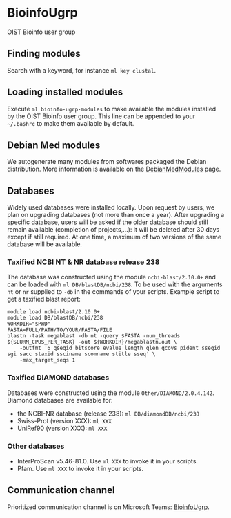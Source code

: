 # BioinfoUgrp
OIST Bioinfo user group

## Finding modules
Search with a keyword, for instance `ml key clustal`.

## Loading installed modules
Execute `ml bioinfo-ugrp-modules` to make available the modules installed by the OIST Bioinfo user group. This line can be appended to your `~/.bashrc` to make them available by default.

## Debian Med modules
We autogenerate many modules from softwares packaged the Debian distribution. More information is available on the [DebianMedModules](DebianMedModules.md) page.

## Databases
Widely used databases were installed locally. Upon request by users, we plan on upgrading databases (not more than once a year). After upgrading a specific database, users will be asked if the older database should still remain available (completion of projects,...): it will be deleted after 30 days except if still required. At one time, a maximum of two versions of the same database will be available.
### Taxified NCBI NT & NR database release 238
The database was constructed using the module `ncbi-blast/2.10.0+` and can be loaded with `ml DB/blastDB/ncbi/238`. To be used with the arguments `nt` or `nr` supplied to `-db` in the commands of your scripts. Example script to get a taxified blast report:
```
module load ncbi-blast/2.10.0+
module load DB/blastDB/ncbi/238
WORKDIR="$PWD"
FASTA=FULL/PATH/TO/YOUR/FASTA/FILE
blastn -task megablast -db nt -query $FASTA -num_threads ${SLURM_CPUS_PER_TASK} -out ${WORKDIR}/megablastn.out \
	-outfmt '6 qseqid bitscore evalue length qlen qcovs pident sseqid sgi sacc staxid ssciname scomname stitle sseq' \
	-max_target_seqs 1
```
### Taxified DIAMOND databases
Databases were constructed using the module `Other/DIAMOND/2.0.4.142`. Diamond databases are available for:
- the NCBI-NR database (release 238): `ml DB/diamondDB/ncbi/238`
- Swiss-Prot (version XXX): `ml XXX`
- UniRef90 (version XXX): `ml XXX`

### Other databases
- InterProScan v5.46-81.0.  Use `ml XXX` to invoke it in your scripts.
- Pfam.  Use `ml XXX` to invoke it in your scripts.

## Communication channel
Prioritized communication channel is on Microsoft Teams: [BioinfoUgrp](https://teams.microsoft.com/l/team/19%3a3183bd7fe2844138a49996a2bd376873%40thread.tacv2/conversations?groupId=cc78e114-c544-43e2-b4b1-29c7428aa305&tenantId=d8c0fb8d-bb56-44bb-9f4a-c58e7465652e).
